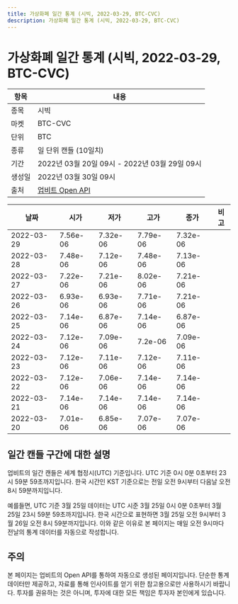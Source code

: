 ```yaml
---
title: 가상화폐 일간 통계 (시빅, 2022-03-29, BTC-CVC)
description: 가상화폐 일간 통계 (시빅, 2022-03-29, BTC-CVC)
---
```


가상화폐 일간 통계 (시빅, 2022-03-29, BTC-CVC)
===

|항목|내용|
|--|--|
|종목|시빅|
|마켓|BTC-CVC|
|단위|BTC|
|종류|일 단위 캔들 (10일치)|
|기간|2022년 03월 20일 09시 - 2022년 03월 29일 09시|
|생성일|2022년 03월 30일 09시|
|출처|[업비트 Open API](https://docs.upbit.com)|


|날짜|시가|저가|고가|종가|비고|
|--|--|--|--|--|--|
|2022-03-29|7.56e-06|7.32e-06|7.79e-06|7.32e-06|    |
|2022-03-28|7.48e-06|7.12e-06|7.48e-06|7.13e-06|    |
|2022-03-27|7.22e-06|7.21e-06|8.02e-06|7.21e-06|    |
|2022-03-26|6.93e-06|6.93e-06|7.71e-06|7.21e-06|    |
|2022-03-25|7.14e-06|6.87e-06|7.14e-06|6.87e-06|    |
|2022-03-24|7.12e-06|7.09e-06|7.2e-06|7.09e-06|    |
|2022-03-23|7.12e-06|7.11e-06|7.12e-06|7.11e-06|    |
|2022-03-22|7.12e-06|7.06e-06|7.14e-06|7.14e-06|    |
|2022-03-21|7.14e-06|7.14e-06|7.14e-06|7.14e-06|    |
|2022-03-20|7.01e-06|6.85e-06|7.07e-06|7.07e-06|    |


일간 캔들 구간에 대한 설명
---


업비트의 일간 캔들은 세계 협정시(UTC) 기준입니다. 
UTC 기준 0시 0분 0초부터 23시 59분 59초까지입니다. 
한국 시간인 KST 기준으로는 전일 오전 9시부터 다음날 오전 8시 59분까지입니다. 


예를들면, UTC 기준 3월 25일 데이터는 UTC 시준 3월 25일 0시 0분 0초부터 3월 25일 23시 59분 59초까지입니다. 
한국 시간으로 표현하면 3월 25일 오전 9시부터 3월 26일 오전 8시 59분까지입니다. 
이와 같은 이유로 본 페이지는 매일 오전 9시마다 전날의 통계 데이터를 자동으로 작성합니다. 


주의
---


본 페이지는 업비트의 Open API를 통하여 자동으로 생성된 페이지입니다. 
단순한 통계 데이터만 제공하고, 자료를 통해 인사이트를 얻기 위한 참고용으로만 사용하시기 바랍니다. 
투자를 권유하는 것은 아니며, 투자에 대한 모든 책임은 투자자 본인에게 있습니다. 
